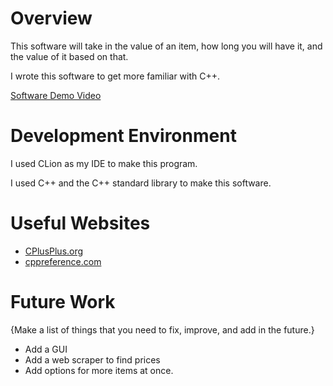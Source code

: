 # Overview

This software will take in the value of an item, how long you will have it, and the value of it based on that.

I wrote this software to get more familiar with C++.

[Software Demo Video](http://youtube.link.goes.here)

# Development Environment

I used CLion as my IDE to make this program.

I used C++ and the C++ standard library to make this software.

# Useful Websites

* [CPlusPlus.org](https://cplusplus.com/doc/tutorial/classes/)
* [cppreference.com](https://en.cppreference.com/w/cpp/algorithm)

# Future Work

{Make a list of things that you need to fix, improve, and add in the future.}
* Add a GUI
* Add a web scraper to find prices
* Add options for more items at once.
